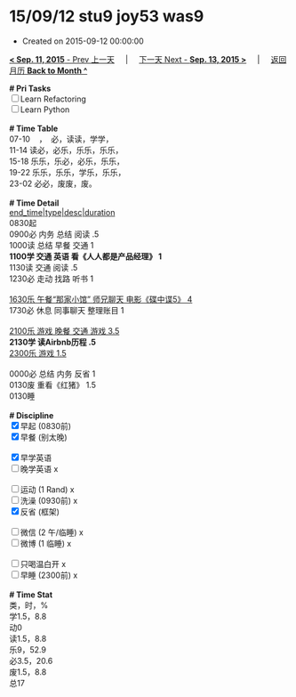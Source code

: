 # 15/09/12 stu9 joy53 was9

- Created on 2015-09-12 00:00:00

[**< Sep. 11, 2015** - Prev 上一天](_archived/lifelogs/2015/09/d11.md) &nbsp; &nbsp; | &nbsp; &nbsp; [下一天 Next - **Sep. 13, 2015 >**](_archived/lifelogs/2015/09/d13.md) &nbsp; &nbsp; |  &nbsp; &nbsp; [返回月历 **Back to Month ^**](_archived/lifelogs/2015/09/index.md)
<br/><div><strong># Pri Tasks</strong></div><div><input type="checkbox"/>Learn Refactoring</div><div><input type="checkbox"/>Learn Python</div><div><br/></div><div><b># Time Table</b></div><div>07-10    ，  必，读读，学学，</div><div>11-14 读必，必乐，乐乐，乐乐，</div><div>15-18 乐乐，乐必，必乐，乐乐，</div><div>19-22 乐乐，乐乐，学乐，乐乐，</div><div>23-02 必必，废废，废。</div><div><br/></div><div><b># Time Detail</b></div><div><u>end_time|type|desc|duration</u></div><div>0830起</div><div>0900必 内务 总结 阅读 .5</div><div>1000读 总结 早餐 交通 1</div><div><b>1100学 交通 英语 看《人人都是产品经理》 1</b></div><div>1130读 交通 阅读 .5</div><div>1230必 走动 找路 听书 1</div><div><b><br/></b></div><div><u>1630乐 午餐“那家小馆” 师兄聊天 电影《碟中谍5》 4</u></div><div>1730必 休息 同事聊天 整理账目 1</div><div><u><br/></u></div><div><u>2100乐 游戏 晚餐 交通 游戏 3.5</u></div><div><b>2130学 读Airbnb历程 .5</b></div><div><u>2300乐 游戏 1.5</u></div><div><br/></div><div>0000必 总结 内务 反省 1</div><div>0130废 重看《红猪》 1.5</div><div>0130睡</div><div><br/></div><div><b># Discipline</b></div><div><input checked="true" type="checkbox"/>早起 (0830前) </div><div><input checked="true" type="checkbox"/>早餐 (别太晚) </div><div><br/></div><div><input checked="true" type="checkbox"/>早学英语 </div><div><input type="checkbox"/>晚学英语 x</div><div><br/></div><div><input type="checkbox"/>运动 (1 Rand) x</div><div><input type="checkbox"/>洗澡 (0930前) x</div><div><input checked="true" type="checkbox"/>反省 (框架) </div><div><br/></div><div><input type="checkbox"/>微信 (2 午/临睡) x</div><div><input type="checkbox"/>微博 (1 临睡) x</div><div><br/></div><div><input type="checkbox"/>只喝温白开 x</div><div><input type="checkbox"/>早睡 (2300前) x</div><div><br/></div><div><b># Time Stat</b></div><div>类，时，%<br clear="none"/>学1.5，8.8<br clear="none"/>动0<br clear="none"/>读1.5，8.8<br clear="none"/>乐9，52.9<br clear="none"/>必3.5，20.6<br clear="none"/>废1.5，8.8</div><div>总17</div>
